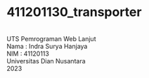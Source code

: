 # 411201130_transporter
<br>UTS Pemrograman Web Lanjut
<br>Nama : Indra Surya Hanjaya
<br>NIM : 41120113
<br>Universitas Dian Nusantara
<br>2023
